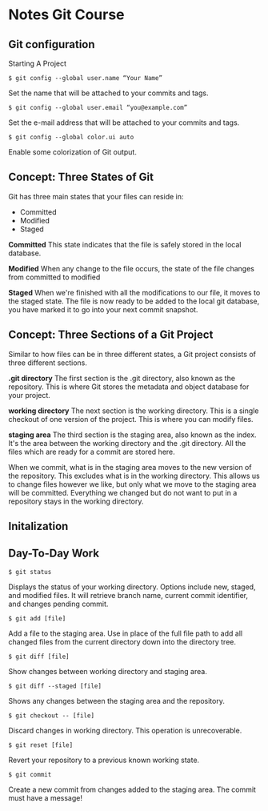 # Notes Git Course

## Git configuration
Starting A Project

`$ git config --global user.name “Your Name” `

Set the name that will be attached to your commits and tags.

`$ git config --global user.email “you@example.com”`

Set the e-mail address that will be attached to your commits and tags.

`$ git config --global color.ui auto`

Enable some colorization of Git output.


## Concept: Three States of Git

Git has three main states that your files can reside in:

- Committed
- Modified
- Staged

**Committed**
This state indicates that the file is safely stored in the local database.

**Modified**
When any change to the file occurs, the state of the file changes from committed to modified

**Staged**
When we're finished with all the modifications to our file, it moves to the staged state. The file is now ready to be added to the local git database, you have marked it to go into your next commit snapshot.

## Concept: Three Sections of a Git Project
Similar to how files can be in three different states, a Git project consists of three different sections.

**.git directory**
The first section is the .git directory, also known as the repository. This is where Git stores the metadata and object database for your project.

**working directory**
The next section is the working directory. This is a single checkout of one version of the project. This is where you can modify files.

**staging area**
The third section is the staging area, also known as the index. It's the area between the working directory and the .git directory. All the files which are ready for a commit are stored here.

When we commit, what is in the staging area moves to the new version of the repository. This excludes what is in the working directory. This allows us to change files however we like, but only what we move to the staging area will be committed. Everything we changed but do not want to put in a repository stays in the working directory.



## Initalization



## Day-To-Day Work

`$ git status`

Displays the status of your working directory. Options include new,
staged, and modified files. It will retrieve branch name, current commit
identifier, and changes pending commit.

`$ git add [file]`

Add a file to the staging area. Use in place of the full file path to add all
changed files from the current directory down into the directory tree.

`$ git diff [file]`

Show changes between working directory and staging area.

`$ git diff --staged [file]`

Shows any changes between the staging area and the repository.

`$ git checkout -- [file]`

Discard changes in working directory. This operation is unrecoverable.

`$ git reset [file]`

Revert your repository to a previous known working state.

`$ git commit`

Create a new commit from changes added to the staging area.
The commit must have a message!

